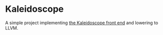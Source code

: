 # Kaleidoscope

A simple project implementing [the Kaleidoscope front end](https://llvm.org/docs/tutorial/MyFirstLanguageFrontend/index.html) and lowering to LLVM.
